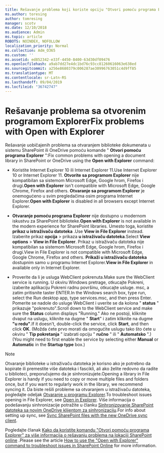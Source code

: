 ```yaml
---
title: Rešavanje problema koji koriste opciju "Otvori pomoću programa Explorer"
ms.author: toresing
author: tomresing
manager: scotv
ms.date: 12/10/2018
ms.audience: Admin
ms.topic: article
ROBOTS: NOINDEX, NOFOLLOW
localization_priority: Normal
ms.collection: Adm_O365
ms.custom: ''
ms.assetid: ed852342-e33f-4450-8400-63d30df09476
ms.openlocfilehash: a9ab7dd27e4dc1bd76c93cc81260616063e638ed
ms.sourcegitcommit: a256e8680379c006287ae30996763051c4d9ff85
ms.translationtype: MT
ms.contentlocale: sr-Latn-RS
ms.lasthandoff: 09/04/2019
ms.locfileid: "36742747"
---
```

# <a name="fix-problems-with-open-with-explorer"></a><span data-ttu-id="467d4-102">Rešavanje problema sa otvorenim programom Explorer</span><span class="sxs-lookup"><span data-stu-id="467d4-102">Fix problems with Open with Explorer</span></span>

<span data-ttu-id="467d4-103">Rešavanje uobičajenih problema sa otvaranjem biblioteke dokumenata u sistemu SharePoint ili OneDrive pomoću komande " **Otvori pomoću programa Explorer** ":</span><span class="sxs-lookup"><span data-stu-id="467d4-103">Fix common problems with opening a document library in SharePoint or OneDrive using the **Open with Explorer** command:</span></span> 
  
- <span data-ttu-id="467d4-104">Koristite Internet Explorer 10 ili Internet Explorer 11.</span><span class="sxs-lookup"><span data-stu-id="467d4-104">Use Internet Explorer 10 or Internet Explorer 11.</span></span> <span data-ttu-id="467d4-105">**Otvorite sa programom Explorer** nije kompatibilan sa sistemom Microsoft Edge, Google hrom, Firefox i drugi.</span><span class="sxs-lookup"><span data-stu-id="467d4-105">**Open with Explorer** isn't compatible with Microsoft Edge, Google Chrome, Firefox and others.</span></span> <span data-ttu-id="467d4-106">**Otvaranje sa programom Explorer** je onemogućeno u svim pregledačima osim programa Internet Explorer.</span><span class="sxs-lookup"><span data-stu-id="467d4-106">**Open with Explorer** is disabled in all browsers except Internet Explorer.</span></span> 
    
- <span data-ttu-id="467d4-107">**Otvaranje pomoću programa Explorer** nije dostupno u modernom iskustvu za SharePoint biblioteke.</span><span class="sxs-lookup"><span data-stu-id="467d4-107">**Open with Explorer** is not available in the modern experience for SharePoint libraries.</span></span> <span data-ttu-id="467d4-108">Umesto toga, koristite **prikaz u istraživaču datoteka** .</span><span class="sxs-lookup"><span data-stu-id="467d4-108">Use **View in File Explorer** instead.</span></span> <span data-ttu-id="467d4-109">Izaberite prikaz **opcija** \> prikaza **u istraživaču datoteka**.</span><span class="sxs-lookup"><span data-stu-id="467d4-109">Select **View options** \> **View in File Explorer**.</span></span> <span data-ttu-id="467d4-110">Prikaz u istraživaču datoteka nije kompatibilan sa sistemom Microsoft Edge, Google hrom, Firefox i drugi.</span><span class="sxs-lookup"><span data-stu-id="467d4-110">View in File Explorer is not compatible with Microsoft Edge, Google Chrome, Firefox and others.</span></span> <span data-ttu-id="467d4-111">**Prikaži u istraživaču datoteka** dostupnim samo u programu Internet Explorer.</span><span class="sxs-lookup"><span data-stu-id="467d4-111">**View in File Explorer** in available only in Internet Explorer.</span></span> 
    
- <span data-ttu-id="467d4-112">Proverite da li je usluga WebClient pokrenuta.</span><span class="sxs-lookup"><span data-stu-id="467d4-112">Make sure the WebClient service is running.</span></span> <span data-ttu-id="467d4-113">U okviru Windows pretrage, otkucajte Pokreni, izaberite aplikaciju Pokreni radnu površinu, otkucajte usluge. msc, a zatim pritisnite taster ENTER.</span><span class="sxs-lookup"><span data-stu-id="467d4-113">In the Windows search box, type run, select the Run desktop app, type services.msc, and then press Enter.</span></span> <span data-ttu-id="467d4-114">Pomerite se nadole do usluge WebClient i uverite se da kolona " **status** " prikazuje "pokrenuto".</span><span class="sxs-lookup"><span data-stu-id="467d4-114">Scroll down to the WebClient service and make sure the **Status** column displays "Running."</span></span> <span data-ttu-id="467d4-115">Ako ne postoji, kliknite dvaput na uslugu, kliknite na dugme " **Start**" i zatim kliknite na dugme **"u redu"**.</span><span class="sxs-lookup"><span data-stu-id="467d4-115">If it doesn't, double-click the service, click **Start**, and then click **OK**.</span></span> <span data-ttu-id="467d4-116">(Možda ćete prvo morati da omogućite uslugu tako što ćete u okviru " **Tip pokretanja** " izabrati opciju " **ručno** " ili " **Automatsko** ".)</span><span class="sxs-lookup"><span data-stu-id="467d4-116">(You might need to first enable the service by selecting either **Manual** or **Automatic** in the **Startup type** box.)</span></span> 
    
> [!NOTE]
> <span data-ttu-id="467d4-117">Otvaranje biblioteke u istraživaču datoteka je korisno ako je potrebno da kopirate ili premestite više datoteka i fascikli, ali ako želite redovno da radite u biblioteci, preporučujemo da je sinhronizujete.</span><span class="sxs-lookup"><span data-stu-id="467d4-117">Opening a library in File Explorer is handy if you need to copy or move multiple files and folders once, but if you want to regularly work in the library, we recommend syncing it.</span></span> <span data-ttu-id="467d4-118">Da biste rešili probleme sa otvaranjem u istraživaču datoteka, pogledajte odeljak [Otvaranje u programu Explorer](https://go.microsoft.com/fwlink/?linkid=871665).</span><span class="sxs-lookup"><span data-stu-id="467d4-118">To troubleshoot issues opening in File Explorer, see [Open in Explorer](https://go.microsoft.com/fwlink/?linkid=871665).</span></span> <span data-ttu-id="467d4-119">Više informacija o podešavanju sinhronizacije potražite u članku [Sinhronizovanje SharePoint datoteka sa novim OneDrive klijentom za sinhronizaciju](https://go.microsoft.com/fwlink/?linkid=871666).</span><span class="sxs-lookup"><span data-stu-id="467d4-119">For info about setting up sync, see [Sync SharePoint files with the new OneDrive sync client](https://go.microsoft.com/fwlink/?linkid=871666).</span></span>
  
<span data-ttu-id="467d4-120">Pogledajte članak [Kako da koristite komandu "Otvori pomoću programa Explorer" za više informacija o rešavanju problema na lokaciji SharePoint online](https://docs.microsoft.com/sharepoint/support/lists-and-libraries/troubleshoot-issues-using-open-with-explorer) .</span><span class="sxs-lookup"><span data-stu-id="467d4-120">Please see the article [How to use the "Open with Explorer" command to troubleshoot issues in SharePoint Online](https://docs.microsoft.com/sharepoint/support/lists-and-libraries/troubleshoot-issues-using-open-with-explorer) for more information.</span></span> 
  

